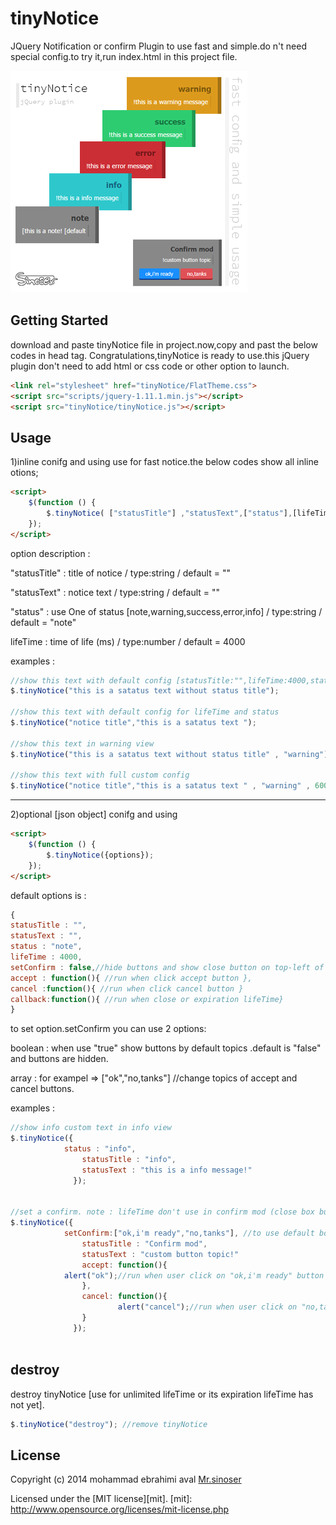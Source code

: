 # tinyNotice

JQuery Notification or confirm Plugin to use fast and simple.do n't  need special config.to try it,run index.html in this project file.

![tinyNotice jQuery plugin -  Mr.sinoser](https://raw.githubusercontent.com/ebrahimiaval/tinyNotice/master/screenshot.png)

## Getting Started
download and paste tinyNotice file in project.now,copy and past the below codes in head tag.
Congratulations,tinyNotice is ready to use.this jQuery plugin don't need to add html or css code or other option to launch.

```html
<link rel="stylesheet" href="tinyNotice/FlatTheme.css">
<script src="scripts/jquery-1.11.1.min.js"></script>
<script src="tinyNotice/tinyNotice.js"></script>
```


## Usage

1)inline conifg and using
use for fast notice.the below codes show all inline otions;

```html
<script>
	$(function () {
		$.tinyNotice( ["statusTitle"] ,"statusText",["status"],[lifeTime]);
	});
</script>
```
option description :

"statusTitle" : title of notice / type:string / default = ""

"statusText" : notice text / type:string / default = ""

"status" : use One of status [note,warning,success,error,info] / type:string / default = "note"

lifeTime : time of life (ms) / type:number / default = 4000


examples : 
```js
//show this text with default config [statusTitle:"",lifeTime:4000,status:note]
$.tinyNotice("this is a satatus text without status title");

//show this text with default config for lifeTime and status
$.tinyNotice("notice title","this is a satatus text ");

//show this text in warning view
$.tinyNotice("this is a satatus text without status title" , "warning");

//show this text with full custom config
$.tinyNotice("notice title","this is a satatus text " , "warning" , 6000);
```
--------------------------------------------------------------------------------

2)optional [json object] conifg and using
```html
<script>
	$(function () {
		$.tinyNotice({options}); 
	});
</script>
```
default options is :
```js
{
statusTitle : "",
statusText : "",
status : "note",
lifeTime : 4000,
setConfirm : false,//hide buttons and show close button on top-left of box to close
accept : function(){ //run when click accept button },
cancel :function(){ //run when click cancel button }
callback:function(){ //run when close or expiration lifeTime}
}
```
 to set option.setConfirm you can use 2 options:

boolean : when use "true" show buttons by default topics .default is "false" and buttons are hidden.

array : for exampel => ["ok","no,tanks"] //change topics of accept and cancel buttons.

examples : 
```js
//show info custom text in info view
$.tinyNotice({
          	status : "info",
                statusTitle : "info",
                statusText : "this is a info message!"
              });
              
              
//set a confirm. note : lifeTime don't use in confirm mod (close box button is hidden too)
$.tinyNotice({
          	setConfirm:["ok,i'm ready","no,tanks"], //to use default botton topic writing true 
                statusTitle : "Confirm mod",
                statusText : "custom button topic!"
                accept: function(){
			alert("ok");//run when user click on "ok,i'm ready" button
                },
                cancel: function(){
                        alert("cancel");//run when user click on "no,tanks" button
                }
              });
              
```

 
## destroy
destroy tinyNotice [use for unlimited lifeTime or its expiration lifeTime has not yet].
```js
$.tinyNotice("destroy"); //remove tinyNotice
```
## License
Copyright (c) 2014 mohammad ebrahimi aval [Mr.sinoser](http://sinoser.ir) 

Licensed under the [MIT license][mit].
[mit]: http://www.opensource.org/licenses/mit-license.php
